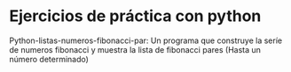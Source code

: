 # Ejercicios de práctica con python 

Python-listas-numeros-fibonacci-par: 
  Un programa que construye la seríe de numeros fibonacci y muestra la lista de fibonacci pares (Hasta un número determinado)

